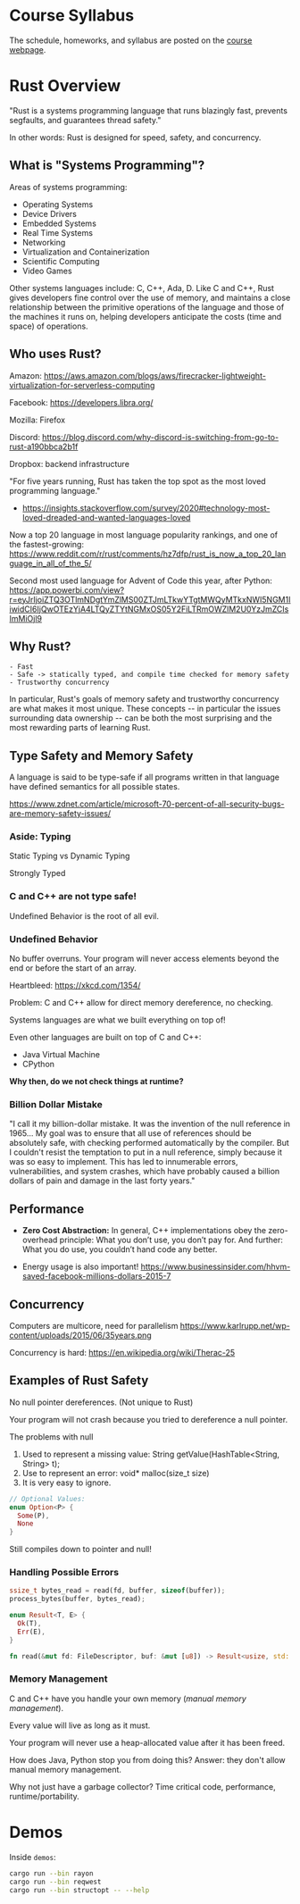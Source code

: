 # Course Syllabus

The schedule, homeworks, and syllabus are posted on the [course webpage](https://www.cis.upenn.edu/~cis198/).

# Rust Overview

"Rust is a systems programming language that runs blazingly fast, prevents segfaults, and guarantees thread safety."

In other words: Rust is designed for speed, safety, and concurrency.

## What is "Systems Programming"?

Areas of systems programming:
- Operating Systems
- Device Drivers
- Embedded Systems
- Real Time Systems
- Networking
- Virtualization and Containerization
- Scientific Computing
- Video Games

Other systems languages include: C, C++, Ada, D.
Like C and C++, Rust gives developers fine control over the use of memory,
and maintains a close relationship between the primitive operations of the
language and those of the machines it runs on, helping developers anticipate the
costs (time and space) of operations.

## Who uses Rust?

Amazon: https://aws.amazon.com/blogs/aws/firecracker-lightweight-virtualization-for-serverless-computing

Facebook: https://developers.libra.org/

Mozilla: Firefox

Discord: https://blog.discord.com/why-discord-is-switching-from-go-to-rust-a190bbca2b1f

Dropbox: backend infrastructure

"For five years running, Rust has taken the top spot as the most loved programming language."
- https://insights.stackoverflow.com/survey/2020#technology-most-loved-dreaded-and-wanted-languages-loved

Now a top 20 language in most language popularity rankings, and one of the fastest-growing: https://www.reddit.com/r/rust/comments/hz7dfp/rust_is_now_a_top_20_language_in_all_of_the_5/

Second most used language for Advent of Code this year, after Python: https://app.powerbi.com/view?r=eyJrIjoiZTQ3OTlmNDgtYmZlMS00ZTJmLTkwYTgtMWQyMTkxNWI5NGM1IiwidCI6IjQwOTEzYjA4LTQyZTYtNGMxOS05Y2FiLTRmOWZlM2U0YzJmZCIsImMiOjl9

## Why Rust?

    - Fast
    - Safe -> statically typed, and compile time checked for memory safety
    - Trustworthy concurrency

In particular, Rust's goals of memory safety and trustworthy concurrency are
what makes it most unique.
These concepts -- in particular the issues surrounding data ownership -- can
be both the most surprising and the most rewarding parts of learning Rust.

## Type Safety and Memory Safety

A language is said to be type-safe if all programs written in that language
have defined semantics for all possible states.

https://www.zdnet.com/article/microsoft-70-percent-of-all-security-bugs-are-memory-safety-issues/

### Aside: Typing

Static Typing vs Dynamic Typing

Strongly Typed

### C and C++ are not type safe!

Undefined Behavior is the root of all evil.

### Undefined Behavior

No buffer overruns.
Your program will never access elements beyond the end or before the start of an array.

Heartbleed: https://xkcd.com/1354/

Problem: C and C++ allow for direct memory dereference, no checking.

Systems languages are what we built everything on top of!

Even other languages are built on top of C and C++:
- Java Virtual Machine
- CPython

**Why then, do we not check things at runtime?**

### Billion Dollar Mistake

"I call it my billion-dollar mistake. It was the invention of the null reference in 1965...
My goal was to ensure that all use of references should be absolutely safe,
with checking performed automatically by the compiler. But I couldn't resist the temptation to put in a
null reference, simply because it was so easy to implement. This has led to innumerable errors, vulnerabilities,
and system crashes, which have probably caused a billion dollars of pain and damage in the last forty years."

## Performance

- **Zero Cost Abstraction:** In general, C++ implementations obey the zero-overhead principle:
  What you don’t use, you don’t pay for. And further: What you do use, you couldn’t hand code
  any better.

- Energy usage is also important! https://www.businessinsider.com/hhvm-saved-facebook-millions-dollars-2015-7

## Concurrency

Computers are multicore, need for parallelism
  https://www.karlrupp.net/wp-content/uploads/2015/06/35years.png

Concurrency is hard:
  https://en.wikipedia.org/wiki/Therac-25

## Examples of Rust Safety

No null pointer dereferences. (Not unique to Rust)

Your program will not crash because you tried to dereference a null pointer.

The problems with null
1) Used to represent a missing value: String getValue(HashTable<String, String> t);
2) Use to represent an error: void* malloc(size_t size)
3) It is very easy to ignore.

```rust
// Optional Values:
enum Option<P> {
  Some(P),
  None
}
```

Still compiles down to pointer and null!

### Handling Possible Errors

```rust
ssize_t bytes_read = read(fd, buffer, sizeof(buffer));
process_bytes(buffer, bytes_read);
```
```rust
enum Result<T, E> {
  Ok(T),
  Err(E),
}

fn read(&mut fd: FileDescriptor, buf: &mut [u8]) -> Result<usize, std::io::Error>;
```

### Memory Management

C and C++ have you handle your own memory (_manual memory management_).

Every value will live as long as it must.

Your program will never use a heap-allocated value after it has been freed.

How does Java, Python stop you from doing this?
Answer: they don't allow manual memory management.

Why not just have a garbage collector?
Time critical code, performance, runtime/portability.

# Demos

Inside `demos`:

```bash
cargo run --bin rayon
cargo run --bin reqwest
cargo run --bin structopt -- --help
```

